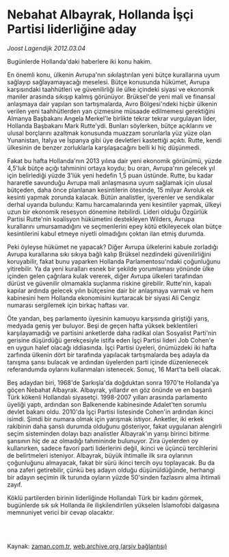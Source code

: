 # Nebahat Albayrak, Hollanda İşçi Partisi liderliğine aday

*Joost Lagendijk 2012.03.04*

<td class="columnist-detail">
<p>Bugünlerde Hollanda'daki haberlere iki konu hakim.</p>
<p>
<div id="haberMetinDiv">
<p> En önemli konu, ülkenin Avrupa'nın sıkılaştırılan yeni bütçe kurallarına uyum sağlayıp sağlayamayacağı meselesi. Bütçe konusunda hükümet, Avrupa karşısındaki taahhütleri ve güvenilirliği ile ülke içindeki siyasi ve ekonomik maniler arasında sıkışıp kalmış görünüyor. Brüksel'de yeni mali ve finansal anlaşmaya dair yapılan son tartışmalarda, Avro Bölgesi'ndeki hiçbir ülkenin verilen yeni taahhütlerden yan çizmesine müsaade edilmemesi gerektiğini Almanya Başbakanı Angela Merkel'le birlikte tekrar tekrar vurgulayan lider, Hollanda Başbakanı Mark Rutte'ydi. Bunları söylerken, bütçe açıklarını ve ulusal borçlarını azaltmak konusunda muazzam sorunlarla yüz yüze olan Yunanistan, İtalya ve İspanya gibi üye devletleri kastettiği açıktı. Rutte, kendi ülkesinin de benzer zorluklarla karşılaşacağını belli ki hiç düşünmedi.
<p>Fakat bu hafta Hollanda'nın 2013 yılına dair yeni ekonomik görünümü, yüzde 4,5'luk bütçe açığı tahminini ortaya koydu; bu oran, Avrupa'nın gelecek yıl için belirlediği yüzde 3'lük yeni hedefin 1,5 puan üstünde. Rutte, bu kadar hararetle savunduğu Avrupa mali anlaşmasına uyum sağlamak için ulusal bütçeden, daha önce planlanan kesintilerin ötesinde, 15 milyar Avroluk ek kesinti yapmak zorunda kalacak. Bütün analistler, işverenler ve sendikalar derhal uyarıda bulundu: Kamu harcamalarında yeni kesintiler yapmak, ülkeyi uzun bir ekonomik resesyon dönemine itebilirdi. Lideri olduğu Özgürlük Partisi Rutte'nin koalisyon hükümetini destekleyen Wilders, Avrupa kurallarını umursamadığını ve seçmenlerini epey kötü etkileyecek olan bütçe kesintilerini kabul etmeye niyetli olmadığını çoktan ilan etmiş durumda.
<p>Peki öyleyse hükümet ne yapacak? Diğer Avrupa ülkelerini kabule zorladığı Avrupa kurallarına sıkı sıkıya bağlı kalıp Brüksel nezdindeki güvenilirliğini koruyabilir, fakat bunu yaparken Hollanda Parlamentosu'ndaki çoğunluğunu yitirebilir. Ya da yeni kuralları esnek bir şekilde yorumlaması yönünde ülke içinden gelen çağrılara kulak vererek, diğer Avrupa ülkeleri tarafından dürüst ve güvenilir olmamakla suçlanma riskine girebilir. Rutte'nin, kapalı kapılar ardında gelecek yılın bütçesine dair bir anlaşmaya varmak ve hem kabinesini hem Hollanda ekonomisini kurtaracak bir siyasi Ali Cengiz numarası sergilemek için birkaç haftası var.
<p>Öte yandan, beş parlamento üyesinin kamuoyu karşısında giriştiği yarış, medyada geniş yer buluyor. Beşi de geçen hafta yüksek beklentileri karşılayamadığı ve partisini anketlerde daha radikal olan Sosyalist Parti'nin gerisine düşürdüğü gerekçesiyle istifa eden İşçi Partisi lideri Job Cohen'e en uygun halef olacağı iddiasında. İşçi Partisi üyeleri, önümüzdeki iki hafta zarfında ülkenin dört bir tarafında yapılacak tartışmalarda beş adayla da tanışma şansı bulacak ve ardından üyelerden parti içinde düzenlenecek referandumda oylarını kullanmaları istenecek. Sonuç, 16 Mart'ta belli olacak.
<p>Beş adaydan biri, 1968'de Şarkışla'da doğduktan sonra 1970'te Hollanda'ya göçen Nebahat Albayrak. Albayrak, yıllardır en göz önünde ve en başarılı Türk kökenli Hollandalı siyasetçi. 1998-2007 yılları arasında parlamento üyeliği yaptı, ardından son Balkenende kabinesinde Adalet'ten sorumlu devlet bakanı oldu. 2010'da İşçi Partisi listesinde Cohen'in ardından ikinci isimdi. Şimdi bir numara olmak için yarışmak istiyor. Anketler, iki erkek rakibinin daha şanslı durumda olduğunu gösteriyor, fakat uygulanan alengirli seçim sisteminden dolayı bazı analistler Albayrak'ın yarışı birinci bitirme şansının hiç de az olmadığı tahmininde bulunuyor. Zira üyelerden oy kullanırken, sadece favori parti liderlerini değil, ikinci ve üçüncü tercihlerini de belirtmeleri isteniyor. Albayrak, büyük ihtimalle ilk sıra oylarının çoğunluğunu almayacak, fakat bir sürü ikinci tercih oyu toplayacak. Bu da ona zaferi getirebilir, çünkü beş adayın olduğu düşünüldüğünde, herhangi bir adayın seçimin ilk turunda oyların yüzde 50'sinden fazlasını alma ihtimali zayıf.
<p>Köklü partilerden birinin liderliğinde Hollandalı Türk bir kadını görmek, bugünlerde sık sık Hollanda ile ilişkilendirilen yükselen İslamofobi dalgasına memnuniyet verici bir cevap olacaktır. </p></p></p></p></p></p></div>
</p>


<p><br>
		 </br></p></td>

Kaynak: [zaman.com.tr](http://zaman.com.tr/yazar.do?yazino=1254320), [web.archive.org (arşiv bağlantısı)](http://web.archive.org/web/20120324185316/http://www.zaman.com.tr:80/yazar.do?yazino=1254320)
